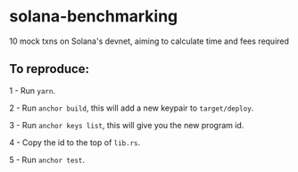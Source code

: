 # solana-benchmarking
10 mock txns on Solana's devnet, aiming to calculate time and fees required

## To reproduce:

1 - Run `yarn`.

2 - Run `anchor build`, this will add a new keypair to `target/deploy`.

3 - Run `anchor keys list`, this will give you the new program id.

4 - Copy the id to the top of `lib.rs`.

5 - Run `anchor test`.
